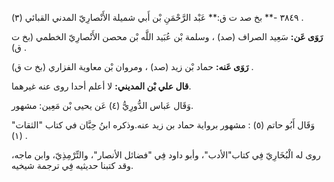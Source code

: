 ٣٨٤٩ -** بخ صد ت ق:** عَبْد الرَّحْمَنِ بْن أَبي شميلة الأَنْصارِيّ المدني القبائي (٣) .

**رَوَى عَن:** سَعِيد الصراف (صد) ، وسلمة بْن عُبَيد اللَّه بْن محصن الأَنْصارِيّ الخطمي (بخ ت ق) .

**رَوَى عَنه:** حماد بْن زيد (صد) ، ومروان بْن معاوية الفزاري (بخ ت ق) .

**قال علي بْن المديني:** لا أعلم أحدا روى عنه غيرهما.

وَقَال عَباس الدُّورِيُّ (٤) عَن يحيى بْن مَعِين: مشهور.

وَقَال أَبُو حاتم (٥) : مشهور برواية حماد بن زيد عنه.وذكره ابنُ حِبَّان في كتاب "الثقات" (١) .

روى له الْبُخَارِيّ فِي كتاب"الأدب"، وأبو داود فِي "فضائل الأنصار"، والتِّرْمِذِيّ، وابن ماجه، وقد كتبنا حديثيه فِي ترجمة شيخيه.